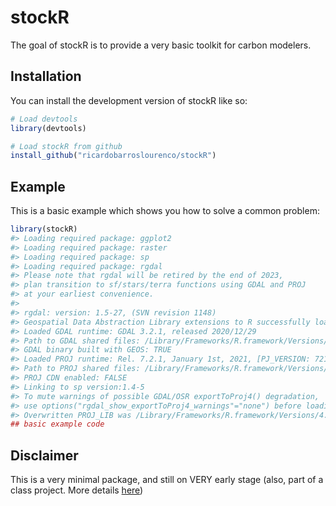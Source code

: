 
<!-- README.md is generated from README.Rmd. Please edit that file -->

# stockR

<!-- badges: start -->
<!-- badges: end -->

The goal of stockR is to provide a very basic toolkit for carbon
modelers.

## Installation

You can install the development version of stockR like so:

``` r
# Load devtools
library(devtools)

# Load stockR from github
install_github("ricardobarroslourenco/stockR")
```

## Example

This is a basic example which shows you how to solve a common problem:

``` r
library(stockR)
#> Loading required package: ggplot2
#> Loading required package: raster
#> Loading required package: sp
#> Loading required package: rgdal
#> Please note that rgdal will be retired by the end of 2023,
#> plan transition to sf/stars/terra functions using GDAL and PROJ
#> at your earliest convenience.
#> 
#> rgdal: version: 1.5-27, (SVN revision 1148)
#> Geospatial Data Abstraction Library extensions to R successfully loaded
#> Loaded GDAL runtime: GDAL 3.2.1, released 2020/12/29
#> Path to GDAL shared files: /Library/Frameworks/R.framework/Versions/4.1/Resources/library/rgdal/gdal
#> GDAL binary built with GEOS: TRUE 
#> Loaded PROJ runtime: Rel. 7.2.1, January 1st, 2021, [PJ_VERSION: 721]
#> Path to PROJ shared files: /Library/Frameworks/R.framework/Versions/4.1/Resources/library/rgdal/proj
#> PROJ CDN enabled: FALSE
#> Linking to sp version:1.4-5
#> To mute warnings of possible GDAL/OSR exportToProj4() degradation,
#> use options("rgdal_show_exportToProj4_warnings"="none") before loading sp or rgdal.
#> Overwritten PROJ_LIB was /Library/Frameworks/R.framework/Versions/4.1/Resources/library/rgdal/proj
## basic example code
```

## Disclaimer

This is a very minimal package, and still on VERY early stage (also,
part of a class project. More details
[here](https://github.com/ricardobarroslourenco/My_First_Repository))
